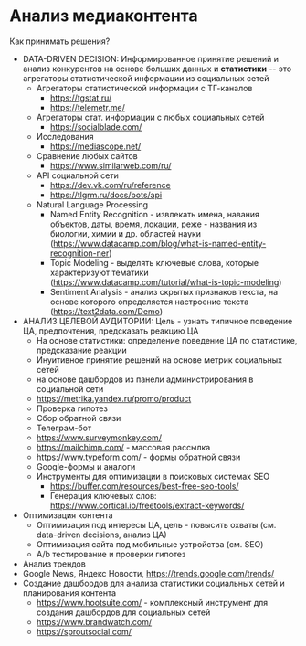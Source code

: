 # Анализ медиаконтента
Как принимать решения?
- DATA-DRIVEN DECISION: Информированное принятие решений и анализ конкурентов на основе больших данных и **статистики** -- это агрегаторы статистической информации из социальных сетей
  - Агрегаторы статистической информации с ТГ-каналов
    - https://tgstat.ru/
    - https://telemetr.me/
  - Агрегаторы стат. информации с любых социальных сетей
    - https://socialblade.com/
  - Исследования
    - https://mediascope.net/
  - Сравнение любых сайтов
    - https://www.similarweb.com/ru/
  - API социальной сети
    - https://dev.vk.com/ru/reference
    - https://tlgrm.ru/docs/bots/api 
  - Natural Language Processing
    - Named Entity Recognition - извлекать имена, навания объектов, даты, время, локации, реже - названия из биологии, химии и др. областей науки (https://www.datacamp.com/blog/what-is-named-entity-recognition-ner)
    - Topic Modeling - выделять ключевые слова, которые характеризуют тематики (https://www.datacamp.com/tutorial/what-is-topic-modeling)
    - Sentiment Analysis - анализ скрытых признаков текста, на основе которого определяется настроение текста (https://text2data.com/Demo)
- АНАЛИЗ ЦЕЛЕВОЙ АУДИТОРИИ: Цель - узнать типичное поведение ЦА, предпочтения, предсказать реакцию ЦА
  -  На основе статистики: определение поведение ЦА по статистике, предсказание реакции
  -  Инуитивное принятие решений на основе метрик социальных сетей
    -  на основе дашбордов из панели администрирования в социальной сети
    -  https://metrika.yandex.ru/promo/product
  -  Проверка гипотез
  -  Сбор обратной связи
    - Телеграм-бот
    - https://www.surveymonkey.com/
    - https://mailchimp.com/ - массовая рассылка
    - https://www.typeform.com/ - формы обратной связи
    - Google-формы и аналоги
  - Инструменты для оптимизации в поисковых системах SEO
    - https://buffer.com/resources/best-free-seo-tools/
    - Генерация ключевых слов: https://www.cortical.io/freetools/extract-keywords/
- Оптимизация контента
  - Оптимизация под интересы ЦА, цель - повысить охваты (см. data-driven decisions, анализ ЦА)
  - Оптимизация сайта под мобильные устройства (см. SEO)
  - A/b тестирование и проверки гипотез
 - Анализ трендов
  - Google News, Яндекс Новости, https://trends.google.com/trends/
  - Создание дашбордов для анализа статистики социальных сетей и планирования контента
    - https://www.hootsuite.com/ - комплексный инструмент для создания дашбордов для социальных сетей
    - https://www.brandwatch.com/
    - https://sproutsocial.com/
